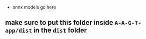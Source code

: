 - onnx models go here

## make sure to put this folder inside `A-A-G-T-app/dist` in the `dist` folder
